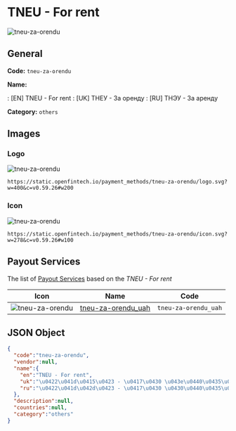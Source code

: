 
# TNEU - For rent 
![tneu-za-orendu](https://static.openfintech.io/payment_methods/tneu-za-orendu/logo.svg?w=400&c=v0.59.26#w200)  

## General 
**Code:** `tneu-za-orendu` 
 
**Name:** 
 
:	[EN] TNEU - For rent 
:	[UK] ТНЕУ - За оренду 
:	[RU] ТНЭУ - За аренду 
 
**Category:** `others` 
 

## Images 

### Logo 
![tneu-za-orendu](https://static.openfintech.io/payment_methods/tneu-za-orendu/logo.svg?w=400&c=v0.59.26#w200)  

```
https://static.openfintech.io/payment_methods/tneu-za-orendu/logo.svg?w=400&c=v0.59.26#w200
```  

### Icon 
![tneu-za-orendu](https://static.openfintech.io/payment_methods/tneu-za-orendu/icon.svg?w=278&c=v0.59.26#w100)  

```
https://static.openfintech.io/payment_methods/tneu-za-orendu/icon.svg?w=278&c=v0.59.26#w100
```  

## Payout Services 
 
The list of [Payout Services](/payout-services/) based on the _TNEU - For rent_ 

|Icon|Name|Code| 
|:---:|:---:|:---:| 
|![tneu-za-orendu](https://static.openfintech.io/payout_methods/tneu-za-orendu/icon.svg?w=278&c=v0.59.26#w40) |[tneu-za-orendu_uah](/payout-services/tneu-za-orendu_uah/)|`tneu-za-orendu_uah`| 
 

## JSON Object 

```json
{
  "code":"tneu-za-orendu",
  "vendor":null,
  "name":{
    "en":"TNEU - For rent",
    "uk":"\u0422\u041d\u0415\u0423 - \u0417\u0430 \u043e\u0440\u0435\u043d\u0434\u0443",
    "ru":"\u0422\u041d\u042d\u0423 - \u0417\u0430 \u0430\u0440\u0435\u043d\u0434\u0443"
  },
  "description":null,
  "countries":null,
  "category":"others"
}
```  

